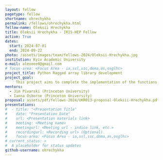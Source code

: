 ```yaml
---
layout: fellow
pagetype: fellow
shortname: ohrechykha
permalink: /fellows/ohrechykha.html
fellow-name: Oleksii Hrechykha
title: Oleksii Hrechykha - IRIS-HEP Fellow
active: True
dates:
  start: 2024-07-01
  end: 2024-09-22
photo: /assets/images/team/fellows-2024/Oleksii-Hrechykha.jpg
institution: Kyiv Academic University
e-mail: alexeee6@gmail.com
# focus-area: <Focus Area - ia,ssl,ssc,doma,as,osglhc>
project_title: Python Ragged array library development
project_goal: 
     This project aims to complete the implementation of the functions currently missing from Python's Ragged library.
mentors:
  - Jim Pivarski (Princeton University)
  - Ianna Osborne (Princeton University)
proposal: assets/pdf/fellows-2024/UKR013-proposal-Oleksii-Hrechykha.pdf
presentations:
#  - title: "<Presentation Title"
#    date: "Presentation Date"
#    url: <Presentation materials link>
#    meeting: <Meeting name>
#    meetingurl: <Meeting url - indico link, etc.>
#    recordingurl: <Recording url> (Optional)
#    focus-area: <Focus Area - ia,ssl,ssc,doma,as,osglhc>
# current_status: >
#  A placeholder for status updates
github-username: ohrechykha
---
```


